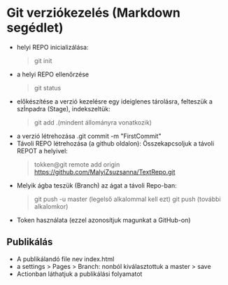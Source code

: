 # Git verziókezelés (Markdown segédlet)

- helyi REPO inicializálása:
    > git init
- a helyi REPO ellenőrzése
    >git status
- előkészítése a verzió kezelésre egy ideiglenes tárolásra, felteszük a szÍnpadra (Stage), indekszeltük:
    >git add .(mindent állományra vonatkozik)
- a verzió létrehozása
    .git commit -m "FirstCommit"
- Távoli REPO létrehozása (a github oldalon):
Összekapcsoljuk a távoli REPOT a helyivel:
    >tokken@git remote add origin https://github.com/MalyiZsuzsanna/TextRepo.git
- Melyik ágba teszük (Branch) az ágat a távoli Repo-ban:
    >git push -u master (legelső alkalommal kell ezt)
    >git push (további alkalomkor)
- Token használata (ezzel azonosítjuk magunkat a GitHub-on)

## Publikálás

- A publikálandó file nev index.html
- a settings > Pages > Branch: nonból kiválasztottuk a master > save
- Actionban láthatjuk a publikálási folyamatot
